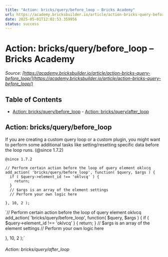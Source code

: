 ```yaml
---
title: "Action: bricks/query/before_loop – Bricks Academy"
url: https://academy.bricksbuilder.io/article/action-bricks-query-before_loop/
date: 2025-05-01T12:02:53.359956
status: success
---
```


# Action: bricks/query/before_loop – Bricks Academy

*Source: [https://academy.bricksbuilder.io/article/action-bricks-query-before_loop/](https://academy.bricksbuilder.io/article/action-bricks-query-before_loop/)*

## Table of Contents

- [Action: bricks/query/before_loop](#action-bricksquerybeforeloop)
        - [Action: bricks/query/after_loop](#action-bricksqueryafterloop)

## Action: bricks/query/before_loop

If you are creating a custom query loop or a custom plugin, you might want to perform some additional tasks like setting/resetting specific data before the loop runs. (@since 1.7.2)

`@since 1.7.2`

```
// Perform certain action before the loop of query element oklvcq
add_action( 'bricks/query/before_loop', function( $query, $args ) {
  if ( $query->element_id !== 'oklvcq' ) {
    return;
  }
  // $args is an array of the element settings
  // Perform your own logic here

}, 10, 2 );
```

`// Perform certain action before the loop of query element oklvcq
add_action( 'bricks/query/before_loop', function( $query, $args ) {
  if ( $query->element_id !== 'oklvcq' ) {
    return;
  }
  // $args is an array of the element settings
  // Perform your own logic here

}, 10, 2 );`

###### Action: bricks/query/after_loop

